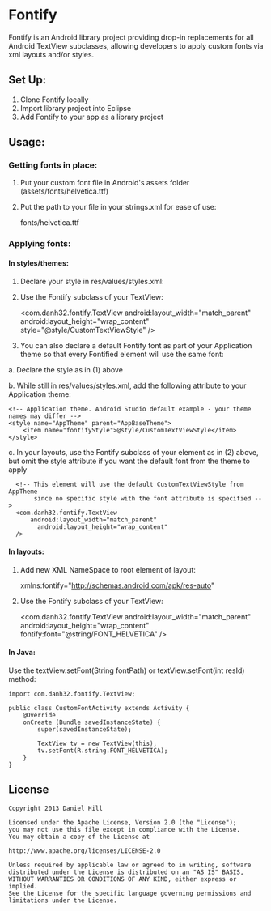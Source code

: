 # Fontify

Fontify is an Android library project providing drop-in replacements for all Android TextView subclasses, allowing developers to apply custom fonts via xml layouts and/or styles.

## Set Up:
1) Clone Fontify locally  
2) Import library project into Eclipse  
3) Add Fontify to your app as a library project  

## Usage:
### Getting fonts in place:
1) Put your custom font file in Android's assets folder (assets/fonts/helvetica.ttf)  
2) Put the path to your file in your strings.xml for ease of use:  

	<string name="FONT_HELVETICA">fonts/helvetica.ttf</string>

### Applying fonts:
#### In styles/themes:
1) Declare your style in res/values/styles.xml:  

    <style name="CustomTextViewStyle">
        <item name="font">@string/FONT_HELVETICA</item>
    </style>
2) Use the Fontify subclass of your TextView:

	<com.danh32.fontify.TextView 
	    android:layout_width="match_parent"
		android:layout_height="wrap_content"
		style="@style/CustomTextViewStyle" />

3) You can also declare a default Fontify font as part of your Application theme so that every Fontified element will use the same font:

a. Declare the style as in (1) above

b. While still in res/values/styles.xml, add the following attribute to your Application theme:

    <!-- Application theme. Android Studio default example - your theme names may differ -->
    <style name="AppTheme" parent="AppBaseTheme">
        <item name="fontifyStyle">@style/CustomTextViewStyle</item>
    </style>

c. In your layouts, use the Fontify subclass of your element as in (2) above, but omit the style attribute if you want the default font from the theme to apply

	  <!-- This element will use the default CustomTextViewStyle from AppTheme
	       since no specific style with the font attribute is specified -->
 	  <com.danh32.fontify.TextView
	      android:layout_width="match_parent"
		    android:layout_height="wrap_content"
	  />

#### In layouts:  
1) Add new XML NameSpace to root element of layout:  

    xmlns:fontify="http://schemas.android.com/apk/res-auto"  
2) Use the Fontify subclass of your TextView:  

	<com.danh32.fontify.TextView 
	    android:layout_width="match_parent"
		android:layout_height="wrap_content"
		fontify:font="@string/FONT_HELVETICA" />
		
#### In Java:
Use the textView.setFont(String fontPath) or textView.setFont(int resId) method:  

	import com.danh32.fontify.TextView;

	public class CustomFontActivity extends Activity {
		@Override
		onCreate (Bundle savedInstanceState) {
			super(savedInstanceState);
		
			TextView tv = new TextView(this);
			tv.setFont(R.string.FONT_HELVETICA);
		}	
	}

## License
	Copyright 2013 Daniel Hill

	Licensed under the Apache License, Version 2.0 (the "License");
	you may not use this file except in compliance with the License.
	You may obtain a copy of the License at

	http://www.apache.org/licenses/LICENSE-2.0

	Unless required by applicable law or agreed to in writing, software
	distributed under the License is distributed on an "AS IS" BASIS,
	WITHOUT WARRANTIES OR CONDITIONS OF ANY KIND, either express or implied.
	See the License for the specific language governing permissions and
	limitations under the License.
